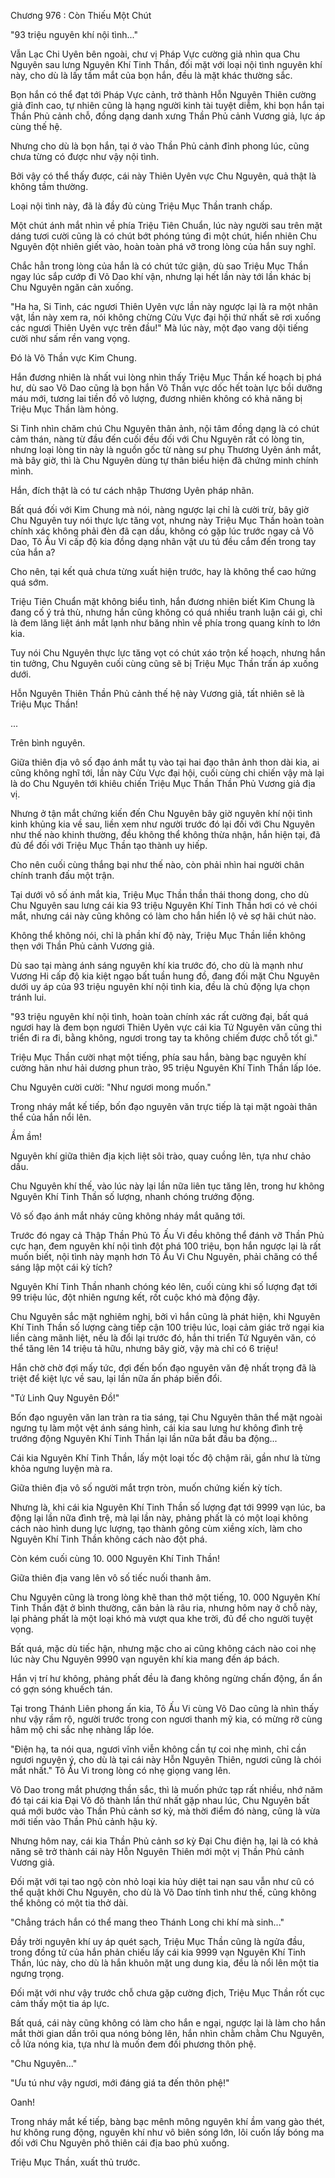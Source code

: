 




Chương 976 : Còn Thiếu Một Chút


"93 triệu nguyên khí nội tình..."

Vẫn Lạc Chi Uyên bên ngoài, chư vị Pháp Vực cường giả nhìn qua Chu Nguyên sau lưng Nguyên Khí Tinh Thần, đối mặt với loại nội tình nguyên khí này, cho dù là lấy tầm mắt của bọn hắn, đều là mặt khác thường sắc.

Bọn hắn có thể đạt tới Pháp Vực cảnh, trở thành Hỗn Nguyên Thiên cường giả đỉnh cao, tự nhiên cũng là hạng người kinh tài tuyệt diễm, khi bọn hắn tại Thần Phủ cảnh chỗ, đồng dạng danh xưng Thần Phủ cảnh Vương giả, lực áp cùng thế hệ.

Nhưng cho dù là bọn hắn, tại ở vào Thần Phủ cảnh đỉnh phong lúc, cũng chưa từng có được như vậy nội tình.

Bởi vậy có thể thấy được, cái này Thiên Uyên vực Chu Nguyên, quả thật là không tầm thường.

Loại nội tình này, đã là đầy đủ cùng Triệu Mục Thần tranh chấp.

Một chút ánh mắt nhìn về phía Triệu Tiên Chuẩn, lúc này người sau trên mặt dáng tươi cười cũng là có chút bớt phóng túng đi một chút, hiển nhiên Chu Nguyên đột nhiên giết vào, hoàn toàn phá vỡ trong lòng của hắn suy nghĩ.

Chắc hẳn trong lòng của hắn là có chút tức giận, dù sao Triệu Mục Thần ngay lúc sắp cướp đi Võ Dao khí vận, nhưng lại hết lần này tới lần khác bị Chu Nguyên ngăn cản xuống.

"Ha ha, Si Tinh, các ngươi Thiên Uyên vực lần này ngược lại là ra một nhân vật, lần này xem ra, nói không chừng Cửu Vực đại hội thứ nhất sẽ rơi xuống các ngươi Thiên Uyên vực trên đầu!" Mà lúc này, một đạo vang dội tiếng cười như sấm rền vang vọng.

Đó là Võ Thần vực Kim Chung.

Hắn đương nhiên là nhất vui lòng nhìn thấy Triệu Mục Thần kế hoạch bị phá hư, dù sao Võ Dao cũng là bọn hắn Võ Thần vực dốc hết toàn lực bồi dưỡng máu mới, tương lai tiền đồ vô lượng, đương nhiên không có khả năng bị Triệu Mục Thần làm hỏng.

Si Tinh nhìn chăm chú Chu Nguyên thân ảnh, nội tâm đồng dạng là có chút cảm thán, nàng từ đầu đến cuối đều đối với Chu Nguyên rất có lòng tin, nhưng loại lòng tin này là nguồn gốc từ nàng sư phụ Thương Uyên ánh mắt, mà bây giờ, thì là Chu Nguyên dùng tự thân biểu hiện đã chứng minh chính mình.

Hắn, đích thật là có tư cách nhập Thương Uyên pháp nhãn.

Bất quá đối với Kim Chung mà nói, nàng ngược lại chỉ là cười trừ, bây giờ Chu Nguyên tuy nói thực lực tăng vọt, nhưng này Triệu Mục Thần hoàn toàn chính xác không phải đèn đã cạn dầu, không có gặp lúc trước ngay cả Võ Dao, Tô Ấu Vi cấp độ kia đồng dạng nhân vật ưu tú đều cắm đến trong tay của hắn a?

Cho nên, tại kết quả chưa từng xuất hiện trước, hay là không thể cao hứng quá sớm.

Triệu Tiên Chuẩn mặt không biểu tình, hắn đương nhiên biết Kim Chung là đang cố ý trả thù, nhưng hắn cũng không có quá nhiều tranh luận cái gì, chỉ là đem lăng liệt ánh mắt lạnh như băng nhìn về phía trong quang kính to lớn kia.

Tuy nói Chu Nguyên thực lực tăng vọt có chút xáo trộn kế hoạch, nhưng hắn tin tưởng, Chu Nguyên cuối cùng cũng sẽ bị Triệu Mục Thần trấn áp xuống dưới.

Hỗn Nguyên Thiên Thần Phủ cảnh thế hệ này Vương giả, tất nhiên sẽ là Triệu Mục Thần!

...

Trên bình nguyên.

Giữa thiên địa vô số đạo ánh mắt tụ vào tại hai đạo thân ảnh thon dài kia, ai cũng không nghĩ tới, lần này Cửu Vực đại hội, cuối cùng chi chiến vậy mà lại là do Chu Nguyên tới khiêu chiến Triệu Mục Thần Thần Phủ Vương giả địa vị.

Nhưng ở tận mắt chứng kiến đến Chu Nguyên bây giờ nguyên khí nội tình kinh khủng kia về sau, liền xem như người trước đó lại đối với Chu Nguyên như thế nào khinh thường, đều không thể không thừa nhận, hắn hiện tại, đã đủ để đối với Triệu Mục Thần tạo thành uy hiếp.

Cho nên cuối cùng thắng bại như thế nào, còn phải nhìn hai người chân chính tranh đấu một trận.

Tại dưới vô số ánh mắt kia, Triệu Mục Thần thần thái thong dong, cho dù Chu Nguyên sau lưng cái kia 93 triệu Nguyên Khí Tinh Thần hơi có vẻ chói mắt, nhưng cái này cũng không có làm cho hắn hiển lộ vẻ sợ hãi chút nào.

Không thể không nói, chỉ là phần khí độ này, Triệu Mục Thần liền không thẹn với Thần Phủ cảnh Vương giả.

Dù sao tại màng ánh sáng nguyên khí kia trước đó, cho dù là mạnh như Vương Hi cấp độ kia kiệt ngạo bất tuần hung đồ, đang đối mặt Chu Nguyên dưới uy áp của 93 triệu nguyên khí nội tình kia, đều là chủ động lựa chọn tránh lui.

"93 triệu nguyên khí nội tình, hoàn toàn chính xác rất cường đại, bất quá ngươi hay là đem bọn ngươi Thiên Uyên vực cái kia Tứ Nguyên văn cũng thi triển đi ra đi, bằng không, ngươi trong tay ta không chiếm được chỗ tốt gì."

Triệu Mục Thần cười nhạt một tiếng, phía sau hắn, bàng bạc nguyên khí cường hãn như hải dương phun trào, 95 triệu Nguyên Khí Tinh Thần lấp lóe.

Chu Nguyên cười cười: "Như ngươi mong muốn."

Trong nháy mắt kế tiếp, bốn đạo nguyên văn trực tiếp là tại mặt ngoài thân thể của hắn nổi lên.

Ầm ầm!

Nguyên khí giữa thiên địa kịch liệt sôi trào, quay cuồng lên, tựa như chảo dầu.

Chu Nguyên khí thế, vào lúc này lại lần nữa liên tục tăng lên, trong hư không Nguyên Khí Tinh Thần số lượng, nhanh chóng trướng động.

Vô số đạo ánh mắt nháy cũng không nháy mắt quăng tới.

Trước đó ngay cả Thập Thần Phủ Tô Ấu Vi đều không thể đánh vỡ Thần Phủ cực hạn, đem nguyên khí nội tình đột phá 100 triệu, bọn hắn ngược lại là rất muốn biết, nội tình này mạnh hơn Tô Ấu Vi Chu Nguyên, phải chăng có thể sáng lập một cái kỳ tích?

Nguyên Khí Tinh Thần nhanh chóng kéo lên, cuối cùng khi số lượng đạt tới 99 triệu lúc, đột nhiên ngưng kết, rốt cuộc khó mà động đậy.

Chu Nguyên sắc mặt nghiêm nghị, bởi vì hắn cũng là phát hiện, khi Nguyên Khí Tinh Thần số lượng càng tiếp cận 100 triệu lúc, loại cảm giác trở ngại kia liền càng mãnh liệt, nếu là đổi lại trước đó, hắn thi triển Tứ Nguyên văn, có thể tăng lên 14 triệu tả hữu, nhưng bây giờ, vậy mà chỉ có 6 triệu!

Hắn chờ chờ đợi mấy tức, đợi đến bốn đạo nguyên văn đệ nhất trọng đã là triệt để kiệt lực về sau, lại lần nữa ấn pháp biến đổi.

"Tứ Linh Quy Nguyên Đồ!"

Bốn đạo nguyên văn lan tràn ra tia sáng, tại Chu Nguyên thân thể mặt ngoài ngưng tụ làm một vệt ánh sáng hình, cái kia sau lưng hư không đình trệ trướng động Nguyên Khí Tinh Thần lại lần nữa bắt đầu ba động...

Cái kia Nguyên Khí Tinh Thần, lấy một loại tốc độ chậm rãi, gần như là từng khỏa ngưng luyện mà ra.

Giữa thiên địa vô số người mắt trợn tròn, muốn chứng kiến kỳ tích.

Nhưng là, khi cái kia Nguyên Khí Tinh Thần số lượng đạt tới 9999 vạn lúc, ba động lại lần nữa đình trệ, mà lại lần này, phảng phất là có một loại không cách nào hình dung lực lượng, tạo thành gông cùm xiềng xích, làm cho Nguyên Khí Tinh Thần không cách nào đột phá.

Còn kém cuối cùng 10. 000 Nguyên Khí Tinh Thần!

Giữa thiên địa vang lên vô số tiếc nuối thanh âm.

Chu Nguyên cũng là trong lòng khẽ than thở một tiếng, 10. 000 Nguyên Khí Tinh Thần đặt ở bình thường, căn bản là râu ria, nhưng hôm nay ở chỗ này, lại phảng phất là một loại khó mà vượt qua khe trời, đủ để cho người tuyệt vọng.

Bất quá, mặc dù tiếc hận, nhưng mặc cho ai cũng không cách nào coi nhẹ lúc này Chu Nguyên 9990 vạn nguyên khí kia mang đến áp bách.

Hắn vị trí hư không, phảng phất đều là đang không ngừng chấn động, ẩn ẩn có gợn sóng khuếch tán.

Tại trong Thánh Liên phong ấn kia, Tô Ấu Vi cùng Võ Dao cũng là nhìn thấy như vậy rầm rộ, người trước trong con ngươi thanh mỹ kia, có mừng rỡ cùng hâm mộ chi sắc nhẹ nhàng lấp lóe.

"Điện hạ, ta nói qua, ngươi vĩnh viễn không cần tự coi nhẹ mình, chỉ cần ngươi nguyện ý, cho dù là tại cái này Hỗn Nguyên Thiên, ngươi cũng là chói mắt nhất." Tô Ấu Vi trong lòng có nhẹ giọng vang lên.

Võ Dao trong mắt phượng thần sắc, thì là muốn phức tạp rất nhiều, nhớ năm đó tại cái kia Đại Võ đô thành lần thứ nhất gặp nhau lúc, Chu Nguyên bất quá mới bước vào Thần Phủ cảnh sơ kỳ, mà thời điểm đó nàng, cũng là vừa mới tiến vào Thần Phủ cảnh hậu kỳ.

Nhưng hôm nay, cái kia Thần Phủ cảnh sơ kỳ Đại Chu điện hạ, lại là có khả năng sẽ trở thành cái này Hỗn Nguyên Thiên mới một vị Thần Phủ cảnh Vương giả.

Đối mặt với tại tao ngộ còn nhỏ loại kia hủy diệt tai nạn sau vẫn như cũ có thể quật khởi Chu Nguyên, cho dù là Võ Dao tính tình như thế, cũng không thể không có một tia thở dài.

"Chẳng trách hắn có thể mang theo Thánh Long chi khí mà sinh..."

Đầy trời nguyên khí uy áp quét sạch, Triệu Mục Thần cũng là ngửa đầu, trong đồng tử của hắn phản chiếu lấy cái kia 9999 vạn Nguyên Khí Tinh Thần, lúc này, cho dù là hắn khuôn mặt ung dung kia, đều là nổi lên một tia ngưng trọng.

Đối mặt với như vậy trước chỗ chưa gặp cường địch, Triệu Mục Thần rốt cục cảm thấy một tia áp lực.

Bất quá, cái này cũng không có làm cho hắn e ngại, ngược lại là làm cho hắn mắt thời gian dần trôi qua nóng bỏng lên, hắn nhìn chằm chằm Chu Nguyên, cỗ lửa nóng kia, tựa như là muốn đem đối phương thôn phệ.

"Chu Nguyên..."

"Ưu tú như vậy ngươi, mới đáng giá ta đến thôn phệ!"

Oanh!

Trong nháy mắt kế tiếp, bàng bạc mênh mông nguyên khí ầm vang gào thét, hư không rung động, nguyên khí như vô biên sóng lớn, lôi cuốn lấy bóng ma đối với Chu Nguyên phô thiên cái địa bao phủ xuống.

Triệu Mục Thần, xuất thủ trước.




